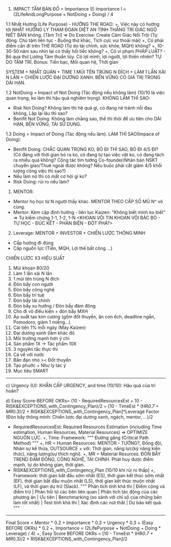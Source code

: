 
1. IMPACT TẤM BẢN ĐỒ = Importance (I)
   Importance I = (2LifeAndLongPurpose + NotDoing + Doing) / 4

1.1 Nhất Hướng (Life Purpose) - HƯỚNG THE ROAD:
+, Việc này có hướng tới NHẤT HƯỚNG LY THAM ĐOẠN DIỆT AN TỊNH THẮNG TRÍ GIÁC NGỘ NIẾT BÀN không. [Tâm Trí]
=> Do Exercise: Create Cảm Giác Nổi Trội (Tự động: Chú tâm liên tục - Buông thứ khác, Tích cực vui thoải mái)
+, Có phải điểm cần đi trên THE ROAD (Tự do tài chính, sức khỏe, MQH) không?
+, 10-30-50 năm sau nhìn lại có thấy hối tiếc không?
+, Có vi phạm PHÁP LUẬT? - Bỏ qua thứ Lương Tâm thuần túy. Có lợi mình, lợi người, lợi thiên nhiên?
TỰ DO TÂM TRÍ. Bonus: Tiền bạc, Mối quan hệ, Thời gian

SYSTEM + NHẤT QUÁN + TIME
1 MŨI TÊN TRÚNG N ĐÍCH + LÀM 1 LẦN XÀI N LẦN + CHIẾN LƯỢC ĐẠI DƯƠNG XANH.
BỀN VỮNG CÓ GIÁ TRỊ TRONG DÀI HẠN.

1.2 NotDoing = Impact of Not Doing (Tác động nếu không làm) (10/10 là việc quan trọng, ko làm thì hậu quả nghiêm trọng). KHÔNG LÀM THÌ SAO:

- Risk Not Doing? Không làm thì hệ quả gì, có đang né tránh nỗi đau không, Lặp lại lâu thì sao?
- Benifit Not Doing: Không làm chẳng sao, thế thì thôi để ưu tiên cho DÀI HẠN, BỀN VỮNG, TÁI SỬ DỤNG.

1.3 Doing = Impact of Doing (Tác động nếu làm). LÀM THÌ SAO(Impace of Doing):

- Benifit Doing: CHẮC QUAN TRỌNG KO, BỎ ĐI THÌ SAO, BỎ ĐI 4/5 ĐI?  (Có đáng với thời gian bỏ ra ko, có đang tự tạo việc vặt ko, có đang tách ra nhiều quá không? Cộng tác tìm tướng Co-founder/Nhân bản NSKT chuyển giao/Thuê ngoài được không? Nếu buộc phải cắt giảm 4/5 khối lượng công việc thì sao?)
- Nếu làm nó thì có mất cơ hội gì ko?
- Risk Doing: rủi ro nếu làm?

1. MENTOR:

- Mentor họ học từ N người thầy khác. MENTOR THEO CẤP SỐ MŨ N^ vô cùng.
- Mentor: Kèm cặp định hướng - liên tục Kaizen: "Không biết mình ko biết"
  => Tự kiểm chứng 1-1, 1-2, 1-N <KHOAN VỘI TIN KHOAN VỘI BÁC BỎ - TỰ HỌC - ĐÚC KẾT - PHẢN BIỆN - ĐỘT PHÁ?>

2. Leverage: MENTOR + INVESTOR + CHIẾN LƯỢC THÔNG MINH

- Cấp hướng đi đúng
- Cấp nguồn lực (Tiền, MQH, Lợi thế bất công ...)

CHIẾN LƯỢC X3 HIỆU SUẤT

1. Mũi khoan 80/20
2. Làm 1 lần xài N lần
3. 1 mũi tên trúng N đích
4. Đòn bẩy con người
5. Đòn bẩy công nghệ
6. Đòn bẩy trí tuệ
7. Đòn bẩy tài chính
8. Đòn bẩy xu hướng / Đòn bẩy đám đông
9. Cho đi vô điều kiện + đòn bẩy MXH
10. Áp suất tạo kim cương (gồm đốt thuyền, ăn con ếch, deadline ngắn, Pomodoro, giảm 1 miếng...)
11. Cải tiến 1% mỗi ngày (Máy Kaizen)
12. Đại dương xanh (làm khác đi)
13. Môi trường mạnh hơn ý chí
14. Sản phẩm 1X → Tác phẩm 10X
15. 3 nguyên tắc thực thi
16. Cá về với nước
17. Bắn đạn nhỏ >< Đốt thuyền
18. Tạo phước + Như lý tác ý
19. Mục tiêu SMART

---

c) Urgency (U): KHẨN CẤP URGENCY, and time (10/10): Hậu quả của trì hoãn?

d) Easy Score-BEFORE OKRs= (10 - RequiredResourcesEst + 10 - RISK&EXCEPTIONS_with_Contingency_Plan)/2
= [10 - TimeEst * (HR*0.7 + MR*0.3)/2  + RISK&EXCEPTIONS_with_Contingency_Plan]*Leverage Factor (Đòn bẩy thông minh: Chiến lược đại dương xanh, ngách, mentor, ...)/2

- RequiredResourcesEst:  Required Resources Estimation (including Time estimation, Human Resources, Material Resources) => OPTIMIZE NGUỒN LỰC.
  +, Time:
  Framework: """ Đường găng (Critical Path Method) """
  +, HR = Human Resources: MENTOR - TƯỚNG?, Đồng đội, Nhân sự kế thừa, OUTSOURCE +  với:  Thời gian, năng lực(kỹ năng kiến thức), năng lượng(sự thích nghi).
  +, MR = Material Resurces: ĐÒN BẨY TREND ĐÁM ĐÔNG, CÔNG NGHỆ, TÀI CHÍNH. Phát huy được điểm mạnh, tự do không gian, thời gian.
- RISK&EXCEPTIONS_with_Contingency_Plan [10/10 khi rủi ro thấp]
  +, Framework: thời gian bắt đầu sớm nhất (ES), thời gian kết thúc sớm nhất (EF), thời gian bắt đầu muộn nhất (LS), thời gian kết thúc muộn nhất (LF), và thời gian dự trữ (Slack).
  """
  Phân tích tính khả thi | Ðiểm cộng và điểm trừ | Phản hồi từ các bên liên quan | Phân tích tác động của các phương án | Ưu tiên | Benchmarking (so sánh với chỉ số của những bên làm tốt nhất) | Test tính khả thi | Xác định các nút thắt | Dự báo kết quả.
  """

---

Final Score = Mentor * 0.2 + Importance * 0.3 + Urgency * 0.3 + (Easy BEFORE OKRs) * 0.2
+, Importance = (2LifePurpose + NotDoing + Doing * Leverage) / 4)
+, Easy Score BEFORE OKRs = [10 - TimeEst * (HR*0.7 + MR*0.3)/2 + RISK&EXCEPTIONS_with_Contingency_Plan]/2
